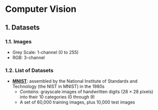 # Computer Vision
## 1. Datasets
### 1.1. Images
- Grey Scale: 1-channel (0 to 255)
- RGB: 3-channel
### 1.2. List of Datasets
- **[MNIST](https://keras.io/examples/vision/mnist_convnet/)**: assembled by the National Institute of Standards and Technology (the NIST in MNIST) in the 1980s
  - *Contains*: grayscale images of handwritten digits (28 × 28 pixels) into their 10 categories (0 through 9)
  - A set of 60,000 training images, plus 10,000 test images

